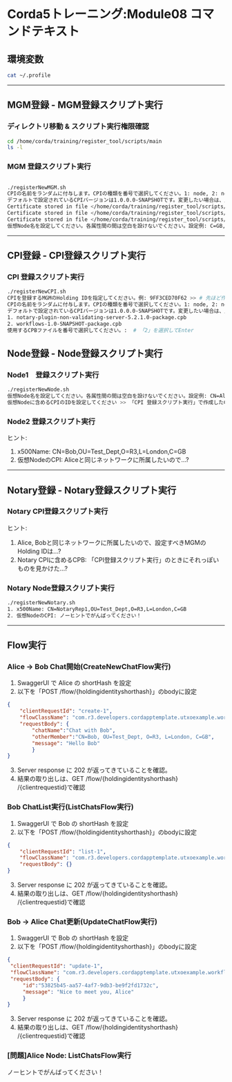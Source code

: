 # Corda5トレーニング:Module08 コマンドテキスト

## 環境変数

```bash
cat ~/.profile 
```

---

## MGM登録 - MGM登録スクリプト実行

### ディレクトリ移動 & スクリプト実行権限確認

```bash
cd /home/corda/training/register_tool/scripts/main
ls -l
```

### MGM 登録スクリプト実行

```bash

./registerNewMGM.sh
CPIの名前をランダムに付与します。CPIの種類を番号で選択してください。1: node, 2: notary, 3: mgm >> # 「3」を選択してEnter
デフォルトで設定されているCPIバージョンは1.0.0.0-SNAPSHOTです。変更したい場合は、入力してください。そのままで良い場合は、未入力でEnterを押下してください。 # 未入力でEnter
Certificate stored in file </home/corda/training/register_tool/scripts/main/../../files/pem/signingkey1.pem>
Certificate stored in file </home/corda/training/register_tool/scripts/main/../../files/pem/gradle-plugin-default-key.pem>
Certificate stored in file </home/corda/training/register_tool/scripts/main/../../files/pem/digicert-ca.pem>
仮想Node名を設定してください。各属性間の間は空白を設けないでください。設定例: C=GB,L=London,O=MGM >>  >> # 「C=GB,L=London,O=MGM」を入力してEnter
```

---

## CPI登録 - CPI登録スクリプト実行

### CPI 登録スクリプト実行

```bash
./registerNewCPI.sh
CPIを登録するMGMのHolding IDを指定してください。例: 9FF3CED70F62 >> # 先ほど作成したMGMのHolding IDを設定
CPIの名前をランダムに付与します。CPIの種類を番号で選択してください。1: node, 2: notary, 3: mgm >> # 「1」を選択してEnter
デフォルトで設定されているCPIバージョンは1.0.0.0-SNAPSHOTです。変更したい場合は、入力してください。そのままで良い場合は、未入力でEnterを押下してください。 # 未入力でEnter
1. notary-plugin-non-validating-server-5.2.1.0-package.cpb
2. workflows-1.0-SNAPSHOT-package.cpb
使用するCPBファイルを番号で選択してください。:  # 「2」を選択してEnter
```

## Node登録 - Node登録スクリプト実行

### Node1　登録スクリプト実行

```bash
./registerNewNode.sh
仮想Node名を設定してください。各属性間の間は空白を設けないでください。設定例: CN=Alice,OU=Test_Dept,O=R3,L=London,C=GB >>  >> # 「CN=Alice,OU=Test_Dept,O=R3,L=London,C=GB」を入力してEnter
仮想Nodeに含めるCPIのIDを設定してください >> 「CPI 登録スクリプト実行」で作成したCPIのChecksumを設定
```

### Node2 登録スクリプト実行

ヒント:

1. x500Name: CN=Bob,OU=Test_Dept,O=R3,L=London,C=GB
2. 仮想NodeのCPI: Aliceと同じネットワークに所属したいので...?

---

## Notary登録 - Notary登録スクリプト実行

### Notary CPI登録スクリプト実行

ヒント:

1. Alice, Bobと同じネットワークに所属したいので、設定すべきMGMのHolding IDは...?
2. Notary CPIに含めるCPB: 「CPI登録スクリプト実行」のときにそれっぽいものを見かけた...?

### Notary Node登録スクリプト実行

```bash
./registerNewNotary.sh
1. x500Name: CN=NotaryRep1,OU=Test_Dept,O=R3,L=London,C=GB
2. 仮想NodeのCPI: ノーヒントでがんばってください！
```

---

## Flow実行

### Alice -> Bob Chat開始(CreateNewChatFlow実行)

1. SwaggerUI で Alice の shortHash を設定
2. 以下を「POST /flow/{holdingidentityshorthash}」のbodyに設定

```json
{
    "clientRequestId": "create-1",
    "flowClassName": "com.r3.developers.cordapptemplate.utxoexample.workflows.CreateNewChatFlow",
    "requestBody": {
        "chatName":"Chat with Bob",
        "otherMember":"CN=Bob, OU=Test_Dept, O=R3, L=London, C=GB",
        "message": "Hello Bob"
        }
}
```

3. Server response に 202 が返ってきていることを確認。
4. 結果の取り出しは、GET /flow/{holdingidentityshorthash} /{clientrequestid}で確認

### Bob ChatList実行(ListChatsFlow実行)

1. SwaggerUI で Bob の shortHash を設定
2. 以下を「POST /flow/{holdingidentityshorthash}」のbodyに設定

```json
{
    "clientRequestId": "list-1",
    "flowClassName": "com.r3.developers.cordapptemplate.utxoexample.workflows.ListChatsFlow",
    "requestBody": {}
}
```

3. Server response に 202 が返ってきていることを確認。
4. 結果の取り出しは、GET /flow/{holdingidentityshorthash} /{clientrequestid}で確認

### Bob -> Alice Chat更新(UpdateChatFlow実行)

1. SwaggerUI で Bob の shortHash を設定
2. 以下を「POST /flow/{holdingidentityshorthash}」のbodyに設定

```json
{
 "clientRequestId": "update-1",
 "flowClassName": "com.r3.developers.cordapptemplate.utxoexample.workflows.UpdateChatFlow",
 "requestBody": {
     "id":"53825b45-aa57-4af7-9db3-be9f2fd1732c",
     "message": "Nice to meet you, Alice"
     }
}
```

3. Server response に 202 が返ってきていることを確認。
4. 結果の取り出しは、GET /flow/{holdingidentityshorthash} /{clientrequestid}で確認

### [問題]Alice Node: ListChatsFlow実行

ノーヒントでがんばってください！

